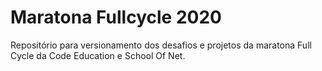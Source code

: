 # Maratona Fullcycle 2020

Repositório para versionamento dos desafios e projetos da maratona Full Cycle da Code Education e School Of Net.
